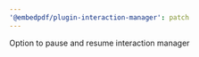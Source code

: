 ```yaml
---
'@embedpdf/plugin-interaction-manager': patch
---
```


Option to pause and resume interaction manager
